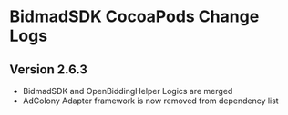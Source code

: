 # BidmadSDK CocoaPods Change Logs
## Version 2.6.3
- BidmadSDK and OpenBiddingHelper Logics are merged
- AdColony Adapter framework is now removed from dependency list
